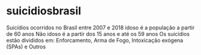 # suicidiosbrasil
Suicídios ocorridos no Brasil entre 2007 e 2018
idoso é a população a partir de 60 anos
Não idoso é a partir dos 15 anos e até os 59 anos
Os suicídios estão divididos em: Enforcamento, Arma de Fogo, Intoxicação exógena (SPAs) e Outros
